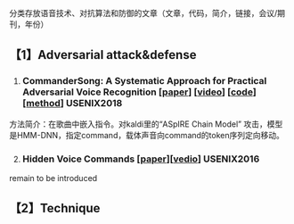 分类存放语音技术、对抗算法和防御的文章（文章，代码，简介，链接，会议/期刊，年份）

## 【1】Adversarial attack&defense
1. ### CommanderSong: A Systematic Approach for Practical Adversarial Voice Recognition [[paper](https://www.usenix.org/system/files/conference/usenixsecurity18/sec18-yuan.pdf)]  [[video](https://www.usenix.org/conference/usenixsecurity18/presentation/yuan-xuejing)] [[code]()] [[method]()] USENIX2018</br>
  方法简介：在歌曲中嵌入指令。对kaldi里的“ASpIRE Chain Model” 攻击，模型是HMM-DNN，指定command，载体声音向command的token序列定向移动。

2. ### Hidden Voice Commands [[paper](https://security.cs.georgetown.edu/~tavish/hvc_usenix.pdf)][[vedio](https://www.usenix.org/conference/usenixsecurity16/technical-sessions/presentation/carlini)] USENIX2016</br>
remain to be introduced

## 【2】Technique
